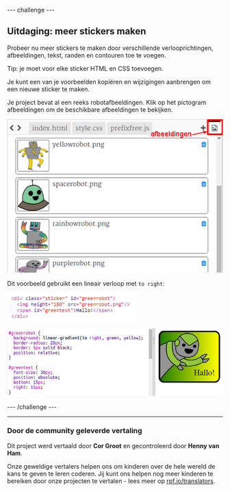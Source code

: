 --- challenge ---

## Uitdaging: meer stickers maken

Probeer nu meer stickers te maken door verschillende verlooprichtingen, afbeeldingen, tekst, randen en contouren toe te voegen.

Tip: je moet voor elke sticker HTML en CSS toevoegen.

Je kunt een van je voorbeelden kopiëren en wijzigingen aanbrengen om een ​​nieuwe sticker te maken.

Je project bevat al een reeks robotafbeeldingen. Klik op het pictogram afbeeldingen om de beschikbare afbeeldingen te bekijken.

![screenshot](images/stickers-images.png)

Dit voorbeeld gebruikt een lineair verloop met `to right`:

![screenshot](images/stickers-green-html.png)

![screenshot](images/stickers-green-style.png)

--- /challenge ---
***
### Door de community geleverde vertaling 

Dit project werd vertaald door **Cor Groot** en gecontroleerd door **Henny van Ham**. 

Onze geweldige vertalers helpen ons om kinderen over de hele wereld de kans te geven te leren coderen. Jij kunt ons helpen nog meer kinderen te bereiken door onze projecten te vertalen - lees meer op [rpf.io/translators](https://rpf.io/translators).
